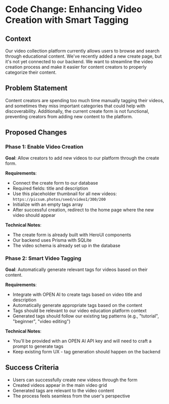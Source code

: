 # Code Change: Enhancing Video Creation with Smart Tagging

## Context

Our video collection platform currently allows users to browse and search through educational content. We've recently added a new create page, but it's not yet connected to our backend. We want to streamline the video creation process and make it easier for content creators to properly categorize their content.

## Problem Statement

Content creators are spending too much time manually tagging their videos, and sometimes they miss important categories that could help with discoverability. Additionally, the current create form is not functional, preventing creators from adding new content to the platform.

## Proposed Changes

### Phase 1: Enable Video Creation

**Goal**: Allow creators to add new videos to our platform through the create form.

**Requirements**:

- Connect the create form to our database
- Required fields: title and description
- Use this placeholder thumbnail for all new videos: `https://picsum.photos/seed/video1/300/200`
- Initialize with an empty tags array
- After successful creation, redirect to the home page where the new video should appear

**Technical Notes**:

- The create form is already built with HeroUI components
- Our backend uses Prisma with SQLite
- The video schema is already set up in the database

### Phase 2: Smart Video Tagging

**Goal**: Automatically generate relevant tags for videos based on their content.

**Requirements**:

- Integrate with OPEN AI to create tags based on video title and description
- Automatically generate appropriate tags based on the content
- Tags should be relevant to our video education platform context
- Generated tags should follow our existing tag patterns (e.g., "tutorial", "beginner", "video editing")

**Technical Notes**:

- You'll be provided with an OPEN AI API key and will need to craft a prompt to generate tags
- Keep existing form UX - tag generation should happen on the backend

## Success Criteria

- Users can successfully create new videos through the form
- Created videos appear in the main video grid
- Generated tags are relevant to the video content
- The process feels seamless from the user's perspective
